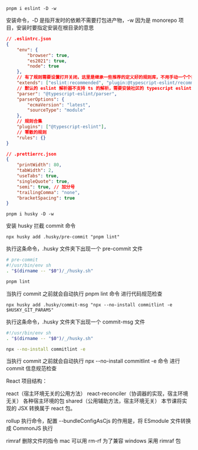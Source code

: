```
pnpm i eslint -D -w
```

安装命令，-D 是指开发时的依赖不需要打包进产物，-w 因为是 monorepo 项目，安装时要指定安装在根目录的意思

```json
// .eslintrc.json
{
	"env": {
		"browser": true,
		"es2021": true,
		"node": true
	},
	// 有了规则需要设置打开关闭，这里是继承一些推荐的定义好的规则库，不用手动一个个指定开或关
	"extends": ["eslint:recommended", "plugin:@typescript-eslint/recommended"],
	// 默认的 eslint 解析器不支持 ts 的解析，需要安装社区的 typescript eslint 解析器
	"parser": "@typescript-eslint/parser",
	"parserOptions": {
		"ecmaVersion": "latest",
		"sourceType": "module"
	},
	// 规则合集
	"plugins": ["@typescript-eslint"],
	// 零散的规则
	"rules": {}
}
```

```json
// .prettierrc.json
{
	"printWidth": 80,
	"tabWidth": 2,
	"useTabs": true,
	"singleQuote": true,
	"semi": true, // 加分号
	"trailingComma": "none",
	"bracketSpacing": true
}
```

```
pnpm i husky -D -w
```

安装 husky 拦截 commit 命令

```
npx husky add .husky/pre-commit "pnpm lint"
```

执行这条命令，.husky 文件夹下出现一个 pre-commit 文件

```sh
# pre-commit
#!/usr/bin/env sh
. "$(dirname -- "$0")/_/husky.sh"

pnpm lint
```

当执行 commit 之前就会自动执行 pnpm lint 命令 进行代码规范检查

```
npx husky add .husky/commit-msg "npx --no-install commitlint -e $HUSKY_GIT_PARAMS"
```

执行这条命令，.husky 文件夹下出现一个 commit-msg 文件

```sh
#!/usr/bin/env sh
. "$(dirname -- "$0")/_/husky.sh"

npx --no-install commitlint -e
```

当执行 commit 之前就会自动执行 npx --no-install commitlint -e 命令 进行 commit 信息规范检查

React 项目结构：

react（宿主环境无关的公用方法）
react-reconciler（协调器的实现，宿主环境无关）
各种宿主环境的包
shared（公用辅助方法，宿主环境无关）
本节课将实现的 JSX 转换属于 react 包。

rollup 执行命令，配置 --bundleConfigAsCjs 的作用是，将 ESmodule 文件转换成 CommonJS 执行

rimraf 删除文件的指令 mac 可以用 rm-rf 为了兼容 windows 采用 rimraf 包
